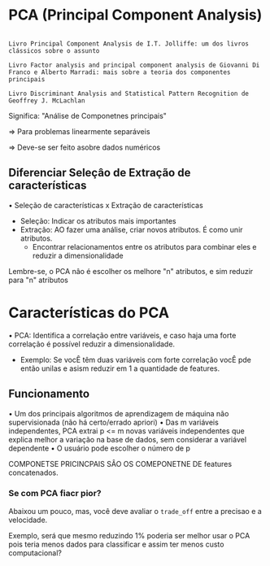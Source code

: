 # PCA (Principal Component Analysis)

````

Livro Principal Component Analysis de I.T. Jolliffe: um dos livros clássicos sobre o assunto

Livro Factor analysis and principal component analysis de Giovanni Di Franco e Alberto Marradi: mais sobre a teoria dos componentes principais

Livro Discriminant Analysis and Statistical Pattern Recognition de Geoffrey J. McLachlan

````

Significa: "Análise de Componetnes principais"

=> Para problemas linearmente separáveis

=> Deve-se ser feito asobre dados numéricos

## Diferenciar Seleçâo de Extração de características

• Seleção de características x Extração de características
+ Seleção: Indicar os atributos mais importantes
+ Extração: AO fazer uma análise, criar novos atributos. É como unir atributos.
  - Encontrar relacionamentos entre os atributos para combinar eles e reduzir a dimensionalidade

Lembre-se, o PCA nâo é escolher os melhore "n" atributos, e sim reduzir para "n" atributos

# Características do PCA

• PCA: Identifica a correlação entre variáveis, e caso haja uma forte
correlação é possível reduzir a dimensionalidade.
  - Exemplo: Se vocÊ têm duas variáveis com forte correlação vocÊ pde então unilas e asism reduzir em 1 a quantidade de features.

## Funcionamento

• Um dos principais algoritmos de aprendizagem de máquina não
supervisionada (não há certo/errado apriori)
• Das m variáveis independentes, PCA extrai p <= m novas variáveis
independentes que explica melhor a variação na base de dados, sem
considerar a variável dependente
• O usuário pode escolher o número de p

COMPONETSE PRICINCPAIS SÂO OS COMEPONETNE DE features concatenados.

### Se com PCA fiacr pior?

Abaixou um pouco, mas, você deve avaliar o `trade_off` entre a precisao e a velocidade.

Exemplo, será que mesmo reduzindo 1\% poderia ser melhor usar o PCA pois teria menos dados para classificar e assim ter menos custo computacional?
